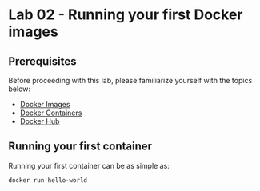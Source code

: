 # Lab 02 - Running your first Docker images

## Prerequisites 

Before proceeding with this lab, please familiarize yourself with the topics below:

* [Docker Images](https://docs.docker.com/engine/reference/glossary/#/image)
* [Docker Containers](https://docs.docker.com/engine/reference/glossary/#/container)
* [Docker Hub](https://docs.docker.com/engine/reference/glossary/#/docker-hub)

## Running your first container 

Running your first container can be as simple as:

```
docker run hello-world
```
